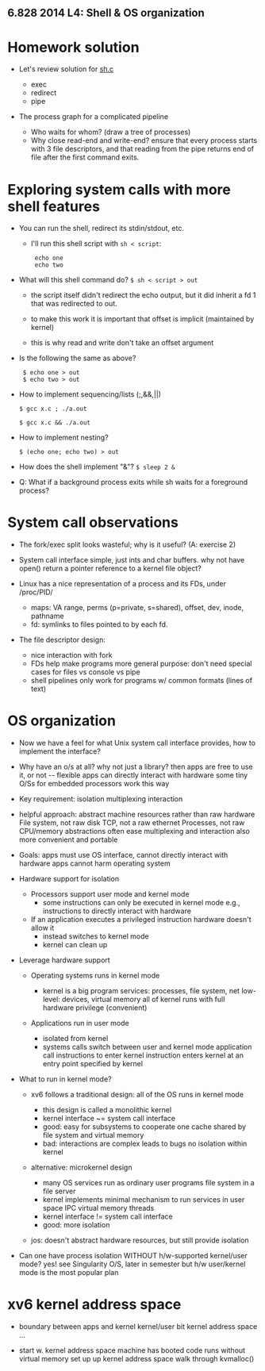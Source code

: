 6.828 2014 L4: Shell & OS organization
--

Homework solution
==

* Let's review solution for <a href="./homework/hw2-shell/sh.c">sh.c</a>
  * exec
  * redirect
  * pipe

* The process graph for a complicated pipeline
  * Who waits for whom? (draw a tree of processes) 
  * Why close read-end and write-end? ensure that every process starts with 3
    file descriptors, and that reading from the pipe returns end of file after
    the first command exits.

Exploring system calls with more shell features
==

* You can run the shell, redirect its stdin/stdout, etc.
  * I'll run this shell script with ```sh < script```:
	```
     echo one
     echo two
	 ```
 * What will this shell command do?
    ``` $ sh < script > out ```
	
	* the script itself didn't redirect the echo output, but it did inherit a fd
   1 that was redirected to out.

    * to make this work it is important that offset is implicit (maintained by
      kernel)
	  
	* this is why read and write don't take an offset argument
   
 * Is the following the same as above?
	```
     $ echo one > out
     $ echo two > out
    ```

 * How to implement sequencing/lists (;,&&,||)
   ```
   $ gcc x.c ; ./a.out
   ```
   ```
   $ gcc x.c && ./a.out
   ```

 * How to implement nesting?
   ```
   $ (echo one; echo two) > out
   ```

*  How does the shell implement "&"?
  ``` $ sleep 2 & ```
  * Q: What if a background process exits while sh waits for a foreground process?

System call observations
==

* The fork/exec split looks wasteful; why is it useful? (A: exercise 2)

* System call interface simple, just ints and char buffers.  why not have open()
  return a pointer reference to a kernel file object?

* Linux has a nice representation of a process and its FDs, under /proc/PID/
  * maps: VA range, perms (p=private, s=shared), offset, dev, inode, pathname
  * fd: symlinks to files pointed to by each fd.

* The file descriptor design:
  * nice interaction with fork
  * FDs help make programs more general purpose: don't need special cases for
    files vs console vs pipe
  * shell pipelines only work for programs w/ common formats (lines of text)

OS organization
==

* Now we have a feel for what Unix system call interface provides, how to implement the interface?

* Why have an o/s at all?  why not just a library?
  then apps are free to use it, or not -- flexible
  apps can directly interact with hardware
  some tiny O/Ss for embedded processors work this way

* Key requirement:
  isolation
  multiplexing
  interaction

* helpful approach: abstract machine resources rather than raw hardware
  File system, not raw disk
  TCP, not a raw ethernet
  Processes, not raw CPU/memory
  abstractions often ease multiplexing and interaction
  also more convenient and portable

* Goals:
  apps must use OS interface, cannot directly interact with hardware
  apps cannot harm operating system

* Hardware support for isolation
  * Processors support user mode and kernel mode
	- some instructions can only be executed in kernel mode
		e.g., instructions to directly interact with hardware
  * If an application executes a privileged instruction hardware doesn't allow it
    - instead switches to kernel mode
	- kernel can clean up

* Leverage hardware support

  * Operating systems runs in kernel mode
	- kernel is a big program
	  services: processes, file system, net
	  low-level: devices, virtual memory
	  all of kernel runs with full hardware privilege (convenient)
	  
  * Applications run in user mode
	- isolated from kernel
	- systems calls switch between user and kernel mode
	  application call instructions to enter kernel
	  instruction enters kernel at an entry point specified by kernel

* What to run in kernel mode?

	* xv6 follows a traditional design: all of the OS runs in kernel mode
	  - this design is called a monolithic kernel
	  - kernel interface ~= system call interface
	  - good: easy for subsystems to cooperate
		one cache shared by file system and virtual memory
	  - bad: interactions are complex
		leads to bugs
		no isolation within kernel

	* alternative: microkernel design
	  - many OS services run as ordinary user programs
		file system in a file server
	  - kernel implements minimal mechanism to run services in user space
		IPC
		virtual memory
		threads
	  - kernel interface != system call interface		
	  - good: more isolation

	* jos: doesn't abstract hardware resources, but still provide isolation

* Can one have process isolation WITHOUT h/w-supported kernel/user mode?
  yes!
  see Singularity O/S, later in semester
  but h/w user/kernel mode is the most popular plan

xv6 kernel address space
==

* boundary between apps and kernel
   kernel/user bit
   kernel address space
   ...
   
* start w. kernel address space
  machine has booted
  code runs without virtual memory
  set up up kernel address space
  walk through kvmalloc()
